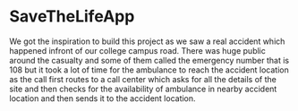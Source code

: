 # SaveTheLifeApp
We got the inspiration to build this project as we saw a real accident which happened infront of our college campus road. There was huge public around the casualty and some of them called the emergency number that is 108 but it took a lot of time for the ambulance to reach the accident location as the call first routes to a call center which asks for all the details of the site and then checks for the availability of ambulance in nearby accident location and then sends it to the accident location.
